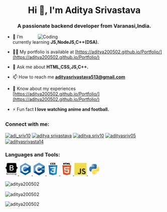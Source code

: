 <h1 align="center">Hi 👋, I'm Aditya Srivastava</h1>
<h3 align="center">A passionate backend developer from Varanasi,India.</h3>
<img align="right" alt ="Coding" width="400" src="https://camo.githubusercontent.com/a4c584bce1c41271485d28f92aaf9f581b3c88b68ca723b6edfd58b4ba988c2b/68747470733a2f2f63646e2e6472696262626c652e636f6d2f75736572732f313138373833362f73637265656e73686f74732f363533393432392f70726f6772616d65722e676966">

- 🌱 I’m currently learning **JS,NodeJS,C++(DSA).**

- 👨‍💻 My portfolio is available at [https://aditya200502.github.io/Portfolio/](https://aditya200502.github.io/Portfolio/)

- 💬 Ask me about **HTML,CSS,JS,C++.**

- 📫 How to reach me **adityasrivastava513@gmail.com**

- 📄 Know about my experiences [https://aditya200502.github.io/Portfolio/](https://aditya200502.github.io/Portfolio/)

- ⚡ Fun fact **I love watching anime and football.**

<h3 align="left">Connect with me:</h3>
<p align="left">
<a href="https://twitter.com/adi_sriv10" target="blank"><img align="center" src="https://raw.githubusercontent.com/rahuldkjain/github-profile-readme-generator/master/src/images/icons/Social/twitter.svg" alt="adi_sriv10" height="30" width="40" /></a>
<a href="https://linkedin.com/in/aditya srivastava" target="blank"><img align="center" src="https://raw.githubusercontent.com/rahuldkjain/github-profile-readme-generator/master/src/images/icons/Social/linked-in-alt.svg" alt="aditya srivastava" height="30" width="40" /></a>
<a href="https://instagram.com/aditya.sriv10" target="blank"><img align="center" src="https://raw.githubusercontent.com/rahuldkjain/github-profile-readme-generator/master/src/images/icons/Social/instagram.svg" alt="aditya.sriv10" height="30" width="40" /></a>
<a href="https://www.codechef.com/users/adityasriv05" target="blank"><img align="center" src="https://cdn.jsdelivr.net/npm/simple-icons@3.1.0/icons/codechef.svg" alt="adityasriv05" height="30" width="40" /></a>
<a href="https://www.hackerrank.com/adityasrivasta14" target="blank"><img align="center" src="https://raw.githubusercontent.com/rahuldkjain/github-profile-readme-generator/master/src/images/icons/Social/hackerrank.svg" alt="adityasrivasta14" height="30" width="40" /></a>
</p>

<h3 align="left">Languages and Tools:</h3>
<p align="left"> <a href="https://getbootstrap.com" target="_blank" rel="noreferrer"> <img src="https://raw.githubusercontent.com/devicons/devicon/master/icons/bootstrap/bootstrap-plain-wordmark.svg" alt="bootstrap" width="40" height="40"/> </a> <a href="https://www.cprogramming.com/" target="_blank" rel="noreferrer"> <img src="https://raw.githubusercontent.com/devicons/devicon/master/icons/c/c-original.svg" alt="c" width="40" height="40"/> </a> <a href="https://www.w3schools.com/cpp/" target="_blank" rel="noreferrer"> <img src="https://raw.githubusercontent.com/devicons/devicon/master/icons/cplusplus/cplusplus-original.svg" alt="cplusplus" width="40" height="40"/> </a> <a href="https://www.w3schools.com/css/" target="_blank" rel="noreferrer"> <img src="https://raw.githubusercontent.com/devicons/devicon/master/icons/css3/css3-original-wordmark.svg" alt="css3" width="40" height="40"/> </a> <a href="https://www.w3.org/html/" target="_blank" rel="noreferrer"> <img src="https://raw.githubusercontent.com/devicons/devicon/master/icons/html5/html5-original-wordmark.svg" alt="html5" width="40" height="40"/> </a> <a href="https://developer.mozilla.org/en-US/docs/Web/JavaScript" target="_blank" rel="noreferrer"> <img src="https://raw.githubusercontent.com/devicons/devicon/master/icons/javascript/javascript-original.svg" alt="javascript" width="40" height="40"/> </a> <a href="https://www.python.org" target="_blank" rel="noreferrer"> <img src="https://raw.githubusercontent.com/devicons/devicon/master/icons/python/python-original.svg" alt="python" width="40" height="40"/> </a> </p>

<p><img align="center" src="https://github-readme-stats.vercel.app/api/top-langs?username=aditya200502&show_icons=true&locale=en&layout=compact" alt="aditya200502" /></p>

<p><img align="center" src="https://github-readme-streak-stats.herokuapp.com/?user=aditya200502&" alt="aditya200502" /></p>


<p align="left"> <img src="https://komarev.com/ghpvc/?username=aditya200502&label=Profile%20views&color=0e75b6&style=flat" alt="aditya200502" /> </p>
